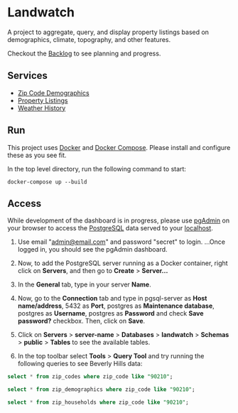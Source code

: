 # Landwatch

A project to aggregate, query, and display property listings based on demographics, climate, topography, and other features.

Checkout the [Backlog](./planning.org) to see planning and progress. 

## Services

* [Zip Code Demographics](./demographics "Demographics")
* [Property Listings](./scrape_landandfarm "Listings")
* [Weather History](./noaa_weather "Weather")

## Run

This project uses [Docker](https://docs.docker.com/ "Docker Documentation") and [Docker Compose](https://github.com/docker/compose "Docker Compose Repository"). Please install and configure these as you see fit.

In the top level directory, run the following command to start:

```shell
docker-compose up --build
```

## Access

While development of the dashboard is in progress, please use [pgAdmin](https://www.pgadmin.org/  "pgAdmin Homepage") on your browser to access the [PostgreSQL](https://www.postgresql.org/ "PostgreSQL Homepage") data served to your [localhost](http://localhost:8080 "Landwatch Pgadmin").

1. Use email "admin@email.com" and password "secret" to login.
...Once logged in, you should see the pgAdmin dashboard.

2. Now, to add the PostgreSQL server running as a Docker container, right click on **Servers**, and then go to **Create** > **Server...**

3. In the **General** tab, type in your server **Name**.

4. Now, go to the **Connection** tab and type in pgsql-server as **Host name/address**, 5432 as **Port**, postgres as **Maintenance database**, postgres as **Username**, postgres as **Password** and check **Save password?** checkbox. Then, click on **Save**.

5. Click on **Servers** > **server-name** > **Databases** > **landwatch** > **Schemas** > **public** > **Tables** to see the available tables.

6. In the top toolbar select **Tools** > **Query Tool** and try running the following queries to see Beverly Hills data:

```sql
select * from zip_codes where zip_code like "90210";
```

```sql
select * from zip_demographics where zip_code like "90210";
```

```sql
select * from zip_households where zip_code like "90210";
```